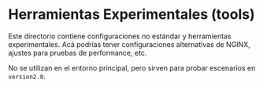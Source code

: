 # Herramientas Experimentales (tools)

Este directorio contiene configuraciones no estándar y herramientas experimentales.
Acá podrías tener configuraciones alternativas de NGINX, ajustes para pruebas de performance, etc.

No se utilizan en el entorno principal, pero sirven para probar escenarios en `version2.0`.
